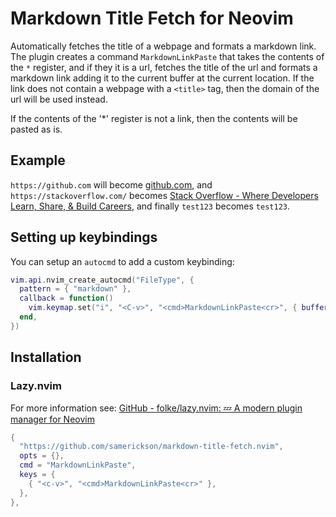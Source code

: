 # Markdown Title Fetch for Neovim

Automatically fetches the title of a webpage and formats a markdown link. The plugin creates a command `MarkdownLinkPaste` that takes the contents of the `*` register, and if they it is a url, fetches the title of the url and formats a markdown link adding it to the current buffer at the current location. If the link does not contain a webpage with a `<title>` tag, then the domain of the url will be used instead.

If the contents of the '*' register is not a link, then the contents will be pasted as is.

## Example

`https://github.com` will become [github.com](https://github.com), and `https://stackoverflow.com/` becomes [Stack Overflow - Where Developers Learn, Share, &amp; Build Careers](https://stackoverflow.com/), and finally `test123` becomes `test123`.

## Setting up keybindings

You can setup an `autocmd` to add a custom keybinding:

```lua
vim.api.nvim_create_autocmd("FileType", {
  pattern = { "markdown" },
  callback = function()
    vim.keymap.set("i", "<C-v>", "<cmd>MarkdownLinkPaste<cr>", { buffer = true, silent = true })
  end,
})
```

## Installation

### Lazy.nvim

For more information see: [GitHub - folke/lazy.nvim: 💤 A modern plugin manager for Neovim](https://github.com/folke/lazy.nvim)

```lua
{
  "https://github.com/samerickson/markdown-title-fetch.nvim",
  opts = {},
  cmd = "MarkdownLinkPaste",
  keys = {
    { "<c-v>", "<cmd>MarkdownLinkPaste<cr>" },
  },
},
```
